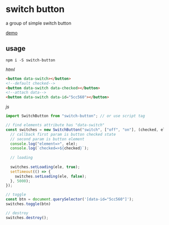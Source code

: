 # switch button

a group of simple switch button

[demo](https://zhangyu1818.com/switch-button/)

## usage

`npm i -S switch-button`

*html*
```html
<button data-switch></button>
<!--default checked-->
<button data-switch data-checked></button>
<!--attach data-->
<button data-switch data-id="5cc560"></button>
```
*js*
```javascript
import SwitchButton from "switch-button"; // or use script tag

// find elements attribute has "data-switch"
const switches = new SwitchButton("switch", ["off", "on"], (checked, ele) => {
  // callback first param is button checked state
  // second param is button element
  console.log("element=>", ele);
  console.log(`checked=>${checked}`);
  
  // loading
  
  switches.setLoading(ele, true);
  setTimeout(() => {
    switches.setLoading(ele, false);
  }, 5000);
});

// toggle
const btn = document.querySelector('[data-id="5cc560"]');
switches.toggle(btn)

// destroy
switches.destroy();
```
